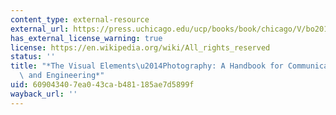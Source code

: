 ```yaml
---
content_type: external-resource
external_url: https://press.uchicago.edu/ucp/books/book/chicago/V/bo201733478.html
has_external_license_warning: true
license: https://en.wikipedia.org/wiki/All_rights_reserved
status: ''
title: "*The Visual Elements\u2014Photography: A Handbook for Communicating Science\
  \ and Engineering*"
uid: 60904340-7ea0-43ca-b481-185ae7d5899f
wayback_url: ''
---
```

